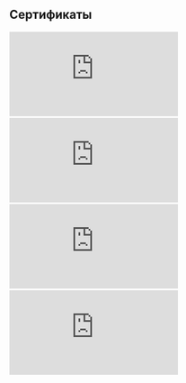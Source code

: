 ## Сертификаты

![**Базы данных для Python-разработчиков**](https://camo.githubusercontent.com/github.com/InessaSh2021/Repository_hw/blob/262148e96bb0bf44b9e26c02fbff7df2765d614b/certificate%20Database.pdf)
![**Git - система контроля версий**](https://github.com/InessaSh2021/Repository_hw/blob/2e1349fceed29faf34d05a1919086a137ae79f35/certificate%20Git.pdf)
![**Python-разработка для начинающих**](https://github.com/InessaSh2021/Repository_hw/blob/2e1349fceed29faf34d05a1919086a137ae79f35/certificate%20netologia%20Python-разработка.pdf)
![**"Поколение Python": курс для начинающих**](https://github.com/InessaSh2021/Repository_hw/blob/2e1349fceed29faf34d05a1919086a137ae79f35/stepik-certificate-58852-1615959.pdf)
